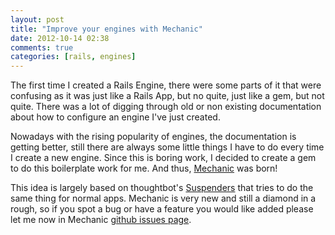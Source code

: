 ```yaml
---
layout: post
title: "Improve your engines with Mechanic"
date: 2012-10-14 02:38
comments: true
categories: [rails, engines]
---
```


The first time I created a Rails Engine, there were some parts of it that were confusing as it was just like a Rails App, but no quite, just like a gem, but not quite. There was a lot of digging through old or non existing documentation about how to configure an engine I've just created.

Nowadays with the rising popularity of engines, the documentation is getting better, still there are always some little things I have to do every time I create a new engine. Since this is boring work, I decided to create a gem to do this boilerplate work for me. And thus, [Mechanic](http://github.com/zamith/mechanic) was born!

This idea is largely based on thoughtbot's [Suspenders](http://github.com/thoughtbot/suspenders) that tries to do the same thing for normal apps. Mechanic is very new and still a diamond in a rough, so if you spot a bug or have a feature you would like added please let me now in Mechanic [github issues page](https://github.com/zamith/mechanic/issues).